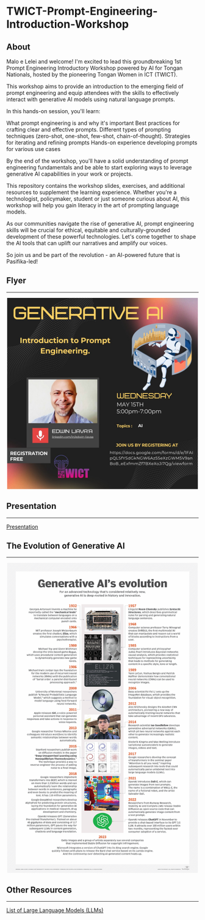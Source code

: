 # TWICT-Prompt-Engineering-Introduction-Workshop

## About

Malo e Lelei and welcome! I'm excited to lead this groundbreaking 1st Prompt Engineering Introductory Workshop powered by AI for Tongan Nationals, hosted by the pioneering Tongan Women in ICT (TWICT).

This workshop aims to provide an introduction to the emerging field of prompt engineering and equip attendees with the skills to effectively interact with generative AI models using natural language prompts.

In this hands-on session, you'll learn:

What prompt engineering is and why it's important Best practices for crafting clear and effective prompts. Different types of prompting techniques (zero-shot, one-shot, few-shot, chain-of-thought). Strategies for iterating and refining prompts Hands-on experience developing prompts for various use cases

By the end of the workshop, you'll have a solid understanding of prompt engineering fundamentals and be able to start exploring ways to leverage generative AI capabilities in your work or projects.

This repository contains the workshop slides, exercises, and additional resources to supplement the learning experience. Whether you're a technologist, policymaker, student or just someone curious about AI, this workshop will help you gain literacy in the art of prompting language models.

As our communities navigate the rise of generative AI, prompt engineering skills will be crucial for ethical, equitable and culturally-grounded development of these powerful technologies. Let's come together to shape the AI tools that can uplift our narratives and amplify our voices.

So join us and be part of the revolution - an AI-powered future that is Pasifika-led!

## Flyer
---
<p align="center">
 <img width="500" src="https://github.com/EdwinLiavaa/TWICT-Prompt-Engineering-Introduction-Workshop/blob/main/files/flyer.jpg">
</p>

## Presentation
---
[Presentation](https://github.com/EdwinLiavaa/TWICT-Prompt-Engineering-Introduction-Workshop/blob/main/files/Prompt-Engineering-Intro-Gen-AI-101.pdf) 

## The Evolution of Generative AI
---
<p align="center">
 <img width="500" src="https://github.com/EdwinLiavaa/TWICT-Prompt-Engineering-Introduction-Workshop/blob/main/files/generative_ai_evolution.png">
</p>

## Other Resources 
---
[List of Large Language Models (LLMs)](https://github.com/Hannibal046/Awesome-LLM)



